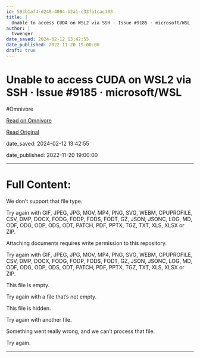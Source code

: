```yaml
---
id: 593b1af4-d248-4004-b2a1-c33fb1cac303
title: |
  Unable to access CUDA on WSL2 via SSH · Issue #9185 · microsoft/WSL
author: |
  tvwenger
date_saved: 2024-02-12 13:42:55
date_published: 2022-11-20 19:00:00
draft: true
---
```


# Unable to access CUDA on WSL2 via SSH · Issue #9185 · microsoft/WSL
#Omnivore

[Read on Omnivore](https://omnivore.app/me/unable-to-access-cuda-on-wsl-2-via-ssh-issue-9185-microsoft-wsl-18d9ea115ec)

[Read Original](https://github.com/microsoft/WSL/issues/9185)

date_saved: 2024-02-12 13:42:55

date_published: 2022-11-20 19:00:00

--- 

# Full Content: 

We don’t support that file type.

Try again with GIF, JPEG, JPG, MOV, MP4, PNG, SVG, WEBM, CPUPROFILE, CSV, DMP, DOCX, FODG, FODP, FODS, FODT, GZ, JSON, JSONC, LOG, MD, ODF, ODG, ODP, ODS, ODT, PATCH, PDF, PPTX, TGZ, TXT, XLS, XLSX or ZIP.

Attaching documents requires write permission to this repository.

Try again with GIF, JPEG, JPG, MOV, MP4, PNG, SVG, WEBM, CPUPROFILE, CSV, DMP, DOCX, FODG, FODP, FODS, FODT, GZ, JSON, JSONC, LOG, MD, ODF, ODG, ODP, ODS, ODT, PATCH, PDF, PPTX, TGZ, TXT, XLS, XLSX or ZIP.

This file is empty.

Try again with a file that’s not empty.

This file is hidden.

Try again with another file.

Something went really wrong, and we can’t process that file.

Try again.

---

